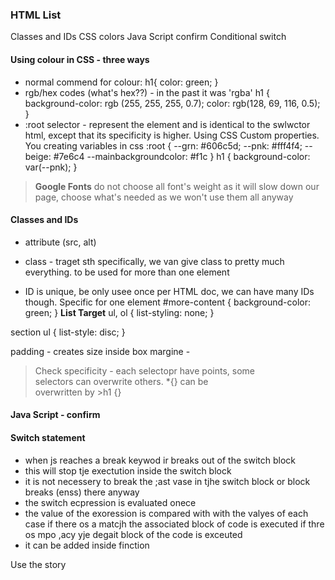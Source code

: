 ### HTML List
Classes and IDs
CSS colors
Java Script confirm
Conditional switch

#### Using colour in CSS - three ways
 - normal commend for colour: 
 h1{
    color: green;
 }
 - rgb/hex codes (what's hex??) - in the past it was 'rgba'
 h1 {
    background-color: rgb (255, 255, 255, 0.7);
    color: rgb(128, 69, 116, 0.5);
 }
 - :root selector - represent the <html> element and is identical to the swlwctor html, except that its specificity is higher. Using CSS Custom properties. You creating variables in css 
 :root {
--grn: #606c5d;
--pnk: #fff4f4;
--beige: #7e6c4
--mainbackgroundcolor: #f1c
 }
 h1 {
    background-color: var(--pnk);
 }
> **Google Fonts** do not choose all font's weight as it will slow down our page, choose what's needed as we won't use them all anyway
 #### Classes and IDs
- attribute (src, alt)
- class - traget sth specifically, we van give class to pretty much everything. to be used for more than one element
    <p class="content"Here is some content>

- ID is unique, be only usee once per HTML doc, we can have many IDs though. Specific for one element 
#more-content {
    background-color: green;
}
**List Target**
ul,
ol {
    list-styling: none;
}

section ul {
    list-style: disc;
}

padding - creates size inside box
margine - 

> Check specificity - each selectopr have points, some  
> selectors can overwrite others. *{} can be   
> overwritten by >h1 {}

#### Java Script - confirm

#### Switch statement 
- when js reaches a break keywod ir breaks out of the switch block
- this will stop tje exectution inside the switch block
- it is not necessery to break the ;ast vase in tjhe switch block or block breaks (enss) there anyway
- the switch ecpression is evaluated onece
- the value of the exoression is compared with with the valyes of each case
if there os a matcjh the associated block of code is executed
if thre os mpo ,acy yje degait block of the code is exceuted
- it can be added inside finction

Use the story 